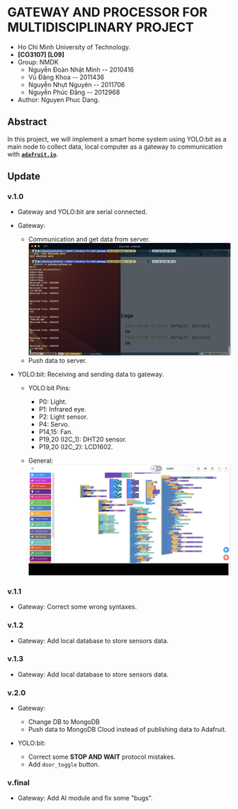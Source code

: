 # GATEWAY AND PROCESSOR FOR MULTIDISCIPLINARY PROJECT
* Ho Chi Minh University of Technology.
* __[CO3107] [L09]__
* Group: NMDK
    - Nguyễn Đoàn Nhật Minh -- 2010416
    - Vũ Đăng Khoa -- 2011436 
    - Nguyễn Nhựt Nguyên -- 2011706 
    - Nguyễn Phúc Đăng -- 2012968
* Author: Nguyen Phuc Dang.

## Abstract
In this project, we will implement a smart home system using YOLO:bit as a main node to collect data, local computer as a gateway to communication with [__`adafruit.io`__](https://io.adafruit.com/).

## Update

### v.1.0
* Gateway and YOLO:bit are serial connected.
* Gateway: 
    + Communication and get data from server.
![GATEWAY - Received data from Server](img/v.1.0/gateway_receive.png)
    + Push data to server.

* YOLO:bit: Receiving and sending data to gateway.
    - YOLO:bit Pins:
        + P0: Light.
        + P1: Infrared eye.
        + P2: Light sensor.
        + P4: Servo.
        + P14,15: Fan.
        + P19,20 (I2C_1): DHT20 sensor.
        + P19,20 (I2C_2): LCD1602.
        
    - General: 
    ![](img/v.1.0/yolo%3Abit_general.png)
### v.1.1
* Gateway: Correct some wrong syntaxes.

### v.1.2
* Gateway: Add local database to store sensors data.

### v.1.3
* Gateway: Add local database to store sensors data.

### v.2.0
* Gateway: 
    + Change DB to MongoDB
    + Push data to MongoDB Cloud instead of publishing data to Adafruit.

* YOLO:bit:
    + Correct some __STOP AND WAIT__ protocol mistakes.
    + Add `door_toggle` button.

### v.final
* Gateway: Add AI module and fix some "bugs".